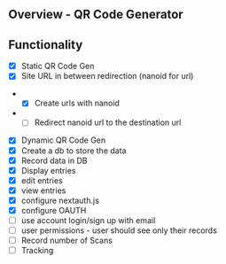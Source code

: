 Overview - QR Code Generator
----------------------------

## Functionality

- [x] Static QR Code Gen
- [x] Site URL in between redirection (nanoid for url)
- - [x] Create urls with nanoid
- - [ ] Redirect nanoid url to the destination url
- [x] Dynamic QR Code Gen
- [x] Create a db to store the data
- [x] Record data in DB
- [x] Display entries
- [x] edit entries
- [x] view entries
- [x] configure nextauth.js
- [x] configure OAUTH
- [ ] use account login/sign up with email
- [ ] user permissions - user should see only their records
- [ ] Record number of Scans
- [ ] Tracking